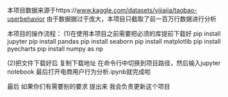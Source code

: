 本项目数据来源于https://www.kaggle.com/datasets/yijiajia/taobao-userbehavior
 由于数据据过于庞大，本项目只截取了前一百万行数据进行分析


本项目的操作流程：
(1)在使用本项目之前需要把必须的库提前下载好
pip install jupyter 
pip install pandas
pip install seaborn 
pip install matplotlib
pip install pyecharts
pip install numpy as np


(2)把文件下载好后 复制下载地址
在命令行中切换到项目路径，然后输入jupyter notebook
最后打开电商用户行为分析.ipynb就完成啦

最后 如果你们有需要别的要求 提出来 我会负责更新这个项目
